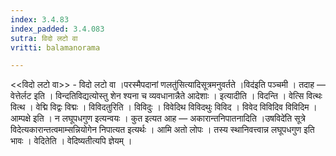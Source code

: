 ```yaml
---
index: 3.4.83
index_padded: 3.4.083
sutra: विदो लटो वा
vritti: balamanorama

---
```

<<विदो लटो वा>> - विदो लटो वा ।परस्मैपदानां णलतु॑सित्यादिसूत्रमनुवर्तते ।विद॑इति पञ्चमी । तदाह — वेत्तेर्लट इति । विन्दतिविद्यत्योस्तु शेन श्यना च व्यवधानान्नैते आदेशाः । इत्यादीति । विदन्ति । वेत्सि वित्थः वित्थ । वेद्मि विद्वः विद्मः । विविदतुरिति । विविदुः । विवेदिथ विविदथुः विविद । विवेद विविदिव विविदिम । आम्पक्षे इति । न लघूपधगुण इत्यन्वयः । कुत इत्यत आह — अकारान्तनिपातनादिति ।उषविदे॑ति सूत्रे विदेत्यकारान्तत्वमाम्सन्नियोगेन निपात्यत इत्यर्थः । आमि अतो लोपः । तस्य स्थानिवत्त्वान्न लघूपधगुण इति भावः । वेदितेति । वेदिष्यतीत्यपि ज्ञेयम् । 